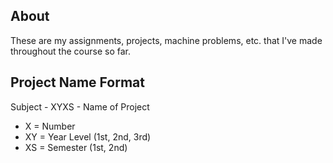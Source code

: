 ## About
These are my assignments, projects, machine problems, etc. that I've made throughout the course so far.  

## Project Name Format
Subject - XYXS - Name of Project
* X = Number
* XY = Year Level (1st, 2nd, 3rd)
* XS = Semester (1st, 2nd)
